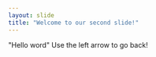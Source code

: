 ```yaml
---
layout: slide
title: "Welcome to our second slide!"
---
```

"Hello word"
Use the left arrow to go back!
